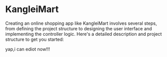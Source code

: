 # KangleiMart
Creating an online shopping app like KangleiMart involves several steps, from defining the project structure to designing the user interface and implementing the controller logic. Here's a detailed description and project structure to get you started:

yap,i can ediot now!!!

